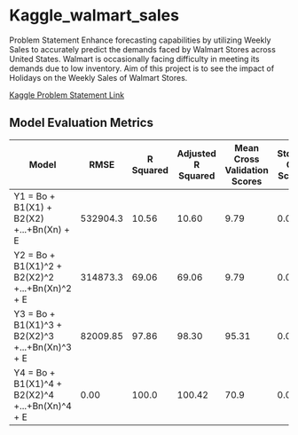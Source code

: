# Kaggle_walmart_sales
Problem Statement 
Enhance forecasting capabilities by utilizing Weekly Sales to accurately predict the demands faced by Walmart Stores across United States.  Walmart is occasionally facing difficulty in meeting its demands due to low inventory.  Aim of this project is to see the impact of Holidays on the Weekly Sales of Walmart Stores. 

[Kaggle Problem Statement Link](https://www.kaggle.com/datasets/yasserh/walmart-dataset)



## Model Evaluation Metrics
Model | RMSE | R Squared | Adjusted R Squared | Mean Cross Validation Scores | StdDev CV Scores |
--- | --- | --- | --- |--- |--- |
Y1 = Bo + B1(X1) + B2(X2) +...+Bn(Xn) + E | 532904.3 | 10.56 | 10.60 | 9.79 | 0.0143 |
Y2 = Bo + B1(X1)^2 + B2(X2)^2 +...+Bn(Xn)^2 + E | 314873.3 | 69.06 | 69.06 | 9.79 | 0.0143 |
Y3 = Bo + B1(X1)^3 + B2(X2)^3 +...+Bn(Xn)^3 + E | 82009.85 | 97.86 | 98.30 | 95.31 | 0.0024 |
Y4 = Bo + B1(X1)^4 + B2(X2)^4 +...+Bn(Xn)^4 + E | 0.00 | 100.0 | 100.42 | 70.9 | 0.0277 |



